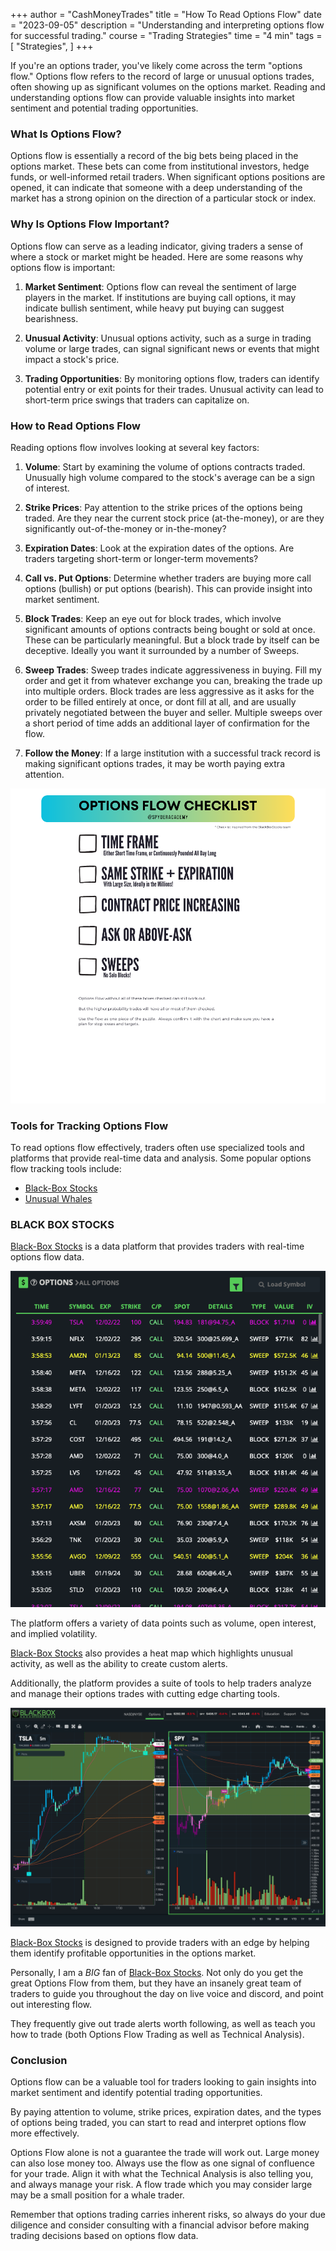 +++
author = "CashMoneyTrades"
title = "How To Read Options Flow"
date = "2023-09-05"
description = "Understanding and interpreting options flow for successful trading."
course = "Trading Strategies"
time = "4 min"
tags = [
    "Strategies",
]
+++

If you're an options trader, you've likely come across the term "options flow." Options flow refers to the record of large or unusual options trades, often showing up as significant volumes on the options market. Reading and understanding options flow can provide valuable insights into market sentiment and potential trading opportunities.

### What Is Options Flow?

Options flow is essentially a record of the big bets being placed in the options market. These bets can come from institutional investors, hedge funds, or well-informed retail traders. When significant options positions are opened, it can indicate that someone with a deep understanding of the market has a strong opinion on the direction of a particular stock or index.

### Why Is Options Flow Important?

Options flow can serve as a leading indicator, giving traders a sense of where a stock or market might be headed. Here are some reasons why options flow is important:

1. **Market Sentiment**: Options flow can reveal the sentiment of large players in the market. If institutions are buying call options, it may indicate bullish sentiment, while heavy put buying can suggest bearishness.

2. **Unusual Activity**: Unusual options activity, such as a surge in trading volume or large trades, can signal significant news or events that might impact a stock's price.

3. **Trading Opportunities**: By monitoring options flow, traders can identify potential entry or exit points for their trades. Unusual activity can lead to short-term price swings that traders can capitalize on.

### How to Read Options Flow

Reading options flow involves looking at several key factors:

1. **Volume**: Start by examining the volume of options contracts traded. Unusually high volume compared to the stock's average can be a sign of interest.

2. **Strike Prices**: Pay attention to the strike prices of the options being traded. Are they near the current stock price (at-the-money), or are they significantly out-of-the-money or in-the-money?

3. **Expiration Dates**: Look at the expiration dates of the options. Are traders targeting short-term or longer-term movements?

4. **Call vs. Put Options**: Determine whether traders are buying more call options (bullish) or put options (bearish). This can provide insight into market sentiment.

5. **Block Trades**: Keep an eye out for block trades, which involve significant amounts of options contracts being bought or sold at once. These can be particularly meaningful. But a block trade by itself can be deceptive.  Ideally you want it surrounded by a number of Sweeps.

6. **Sweep Trades**: Sweep trades indicate aggressiveness in buying.  Fill my order and get it from whatever exchange you can, breaking the trade up into multiple orders.  Block trades are less aggressive as it asks for the order to be filled entirely at once, or dont fill at all, and are usually privately negotiated between the buyer and seller. Multiple sweeps over a short period of time adds an additional layer of confirmation for the flow.

7. **Follow the Money**: If a large institution with a successful track record is making significant options trades, it may be worth paying extra attention.

![](images/optionsflowchecklist.png)


### Tools for Tracking Options Flow

To read options flow effectively, traders often use specialized tools and platforms that provide real-time data and analysis. Some popular options flow tracking tools include:

- [Black-Box Stocks](http://staygreen.blackboxstocks.com/SHJG)
- [Unusual Whales](https://www.unusualwhales.com/)

### BLACK BOX STOCKS 
[Black-Box Stocks](http://staygreen.blackboxstocks.com/SHJG) is a data platform that provides traders with real-time options flow data. 

![](images/BBSFlow.png)

The platform offers a variety of data points such as volume, open interest, and implied volatility. 

[Black-Box Stocks](http://staygreen.blackboxstocks.com/SHJG) also provides a heat map which highlights unusual activity, as well as the ability to create custom alerts. 

Additionally, the platform provides a suite of tools to help traders analyze and manage their options trades with cutting edge charting tools.

![](images/BBSCharts.png)


[Black-Box Stocks](http://staygreen.blackboxstocks.com/SHJG) is designed to provide traders with an edge by helping them identify profitable opportunities in the options market.

Personally, I am a *BIG* fan of [Black-Box Stocks](http://staygreen.blackboxstocks.com/SHJG).  Not only do you get the great Options Flow from them, but they have an insanely great team of traders to guide you throughout the day on live voice and discord, and point out interesting flow.  

They frequently give out trade alerts worth following, as well as teach you how to trade (both Options Flow Trading as well as Technical Analysis). 

### Conclusion

Options flow can be a valuable tool for traders looking to gain insights into market sentiment and identify potential trading opportunities. 

By paying attention to volume, strike prices, expiration dates, and the types of options being traded, you can start to read and interpret options flow more effectively. 

Options Flow alone is not a guarantee the trade will work out.  Large money can also lose money too.  Always use the flow as one signal of confluence for your trade.  Align it with what the Technical Analysis is also telling you, and always manage your risk.  A flow trade which you may consider large may be a small position for a whale trader.

Remember that options trading carries inherent risks, so always do your due diligence and consider consulting with a financial advisor before making trading decisions based on options flow data.
